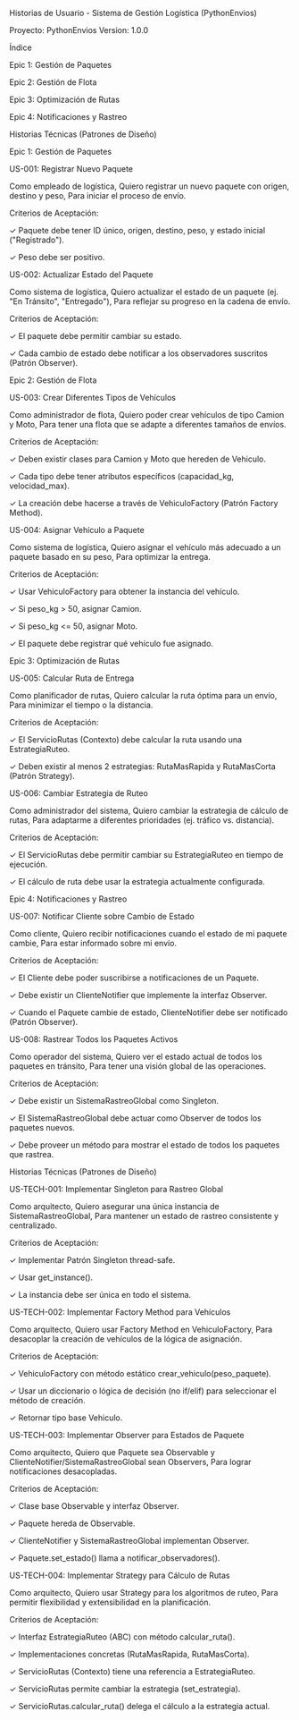 Historias de Usuario - Sistema de Gestión Logística (PythonEnvios)

Proyecto: PythonEnvios
Version: 1.0.0

Índice

Epic 1: Gestión de Paquetes

Epic 2: Gestión de Flota

Epic 3: Optimización de Rutas

Epic 4: Notificaciones y Rastreo

Historias Técnicas (Patrones de Diseño)

Epic 1: Gestión de Paquetes

US-001: Registrar Nuevo Paquete

Como empleado de logística,
Quiero registrar un nuevo paquete con origen, destino y peso,
Para iniciar el proceso de envío.

Criterios de Aceptación:

✓ Paquete debe tener ID único, origen, destino, peso, y estado inicial ("Registrado").

✓ Peso debe ser positivo.

US-002: Actualizar Estado del Paquete

Como sistema de logística,
Quiero actualizar el estado de un paquete (ej. "En Tránsito", "Entregado"),
Para reflejar su progreso en la cadena de envío.

Criterios de Aceptación:

✓ El paquete debe permitir cambiar su estado.

✓ Cada cambio de estado debe notificar a los observadores suscritos (Patrón Observer).

Epic 2: Gestión de Flota

US-003: Crear Diferentes Tipos de Vehículos

Como administrador de flota,
Quiero poder crear vehículos de tipo Camion y Moto,
Para tener una flota que se adapte a diferentes tamaños de envíos.

Criterios de Aceptación:

✓ Deben existir clases para Camion y Moto que hereden de Vehiculo.

✓ Cada tipo debe tener atributos específicos (capacidad_kg, velocidad_max).

✓ La creación debe hacerse a través de VehiculoFactory (Patrón Factory Method).

US-004: Asignar Vehículo a Paquete

Como sistema de logística,
Quiero asignar el vehículo más adecuado a un paquete basado en su peso,
Para optimizar la entrega.

Criterios de Aceptación:

✓ Usar VehiculoFactory para obtener la instancia del vehículo.

✓ Si peso_kg > 50, asignar Camion.

✓ Si peso_kg <= 50, asignar Moto.

✓ El paquete debe registrar qué vehículo fue asignado.

Epic 3: Optimización de Rutas

US-005: Calcular Ruta de Entrega

Como planificador de rutas,
Quiero calcular la ruta óptima para un envío,
Para minimizar el tiempo o la distancia.

Criterios de Aceptación:

✓ El ServicioRutas (Contexto) debe calcular la ruta usando una EstrategiaRuteo.

✓ Deben existir al menos 2 estrategias: RutaMasRapida y RutaMasCorta (Patrón Strategy).

US-006: Cambiar Estrategia de Ruteo

Como administrador del sistema,
Quiero cambiar la estrategia de cálculo de rutas,
Para adaptarme a diferentes prioridades (ej. tráfico vs. distancia).

Criterios de Aceptación:

✓ El ServicioRutas debe permitir cambiar su EstrategiaRuteo en tiempo de ejecución.

✓ El cálculo de ruta debe usar la estrategia actualmente configurada.

Epic 4: Notificaciones y Rastreo

US-007: Notificar Cliente sobre Cambio de Estado

Como cliente,
Quiero recibir notificaciones cuando el estado de mi paquete cambie,
Para estar informado sobre mi envío.

Criterios de Aceptación:

✓ El Cliente debe poder suscribirse a notificaciones de un Paquete.

✓ Debe existir un ClienteNotifier que implemente la interfaz Observer.

✓ Cuando el Paquete cambie de estado, ClienteNotifier debe ser notificado (Patrón Observer).

US-008: Rastrear Todos los Paquetes Activos

Como operador del sistema,
Quiero ver el estado actual de todos los paquetes en tránsito,
Para tener una visión global de las operaciones.

Criterios de Aceptación:

✓ Debe existir un SistemaRastreoGlobal como Singleton.

✓ El SistemaRastreoGlobal debe actuar como Observer de todos los paquetes nuevos.

✓ Debe proveer un método para mostrar el estado de todos los paquetes que rastrea.

Historias Técnicas (Patrones de Diseño)

US-TECH-001: Implementar Singleton para Rastreo Global

Como arquitecto,
Quiero asegurar una única instancia de SistemaRastreoGlobal,
Para mantener un estado de rastreo consistente y centralizado.

Criterios de Aceptación:

✓ Implementar Patrón Singleton thread-safe.

✓ Usar get_instance().

✓ La instancia debe ser única en todo el sistema.

US-TECH-002: Implementar Factory Method para Vehículos

Como arquitecto,
Quiero usar Factory Method en VehiculoFactory,
Para desacoplar la creación de vehículos de la lógica de asignación.

Criterios de Aceptación:

✓ VehiculoFactory con método estático crear_vehiculo(peso_paquete).

✓ Usar un diccionario o lógica de decisión (no if/elif) para seleccionar el método de creación.

✓ Retornar tipo base Vehiculo.

US-TECH-003: Implementar Observer para Estados de Paquete

Como arquitecto,
Quiero que Paquete sea Observable y ClienteNotifier/SistemaRastreoGlobal sean Observers,
Para lograr notificaciones desacopladas.

Criterios de Aceptación:

✓ Clase base Observable y interfaz Observer.

✓ Paquete hereda de Observable.

✓ ClienteNotifier y SistemaRastreoGlobal implementan Observer.

✓ Paquete.set_estado() llama a notificar_observadores().

US-TECH-004: Implementar Strategy para Cálculo de Rutas

Como arquitecto,
Quiero usar Strategy para los algoritmos de ruteo,
Para permitir flexibilidad y extensibilidad en la planificación.

Criterios de Aceptación:

✓ Interfaz EstrategiaRuteo (ABC) con método calcular_ruta().

✓ Implementaciones concretas (RutaMasRapida, RutaMasCorta).

✓ ServicioRutas (Contexto) tiene una referencia a EstrategiaRuteo.

✓ ServicioRutas permite cambiar la estrategia (set_estrategia).

✓ ServicioRutas.calcular_ruta() delega el cálculo a la estrategia actual.
